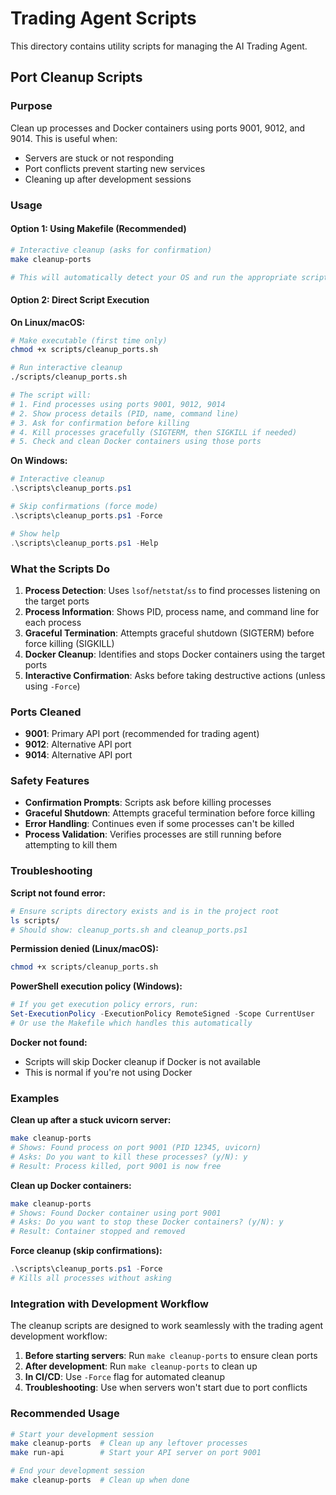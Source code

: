 # Trading Agent Scripts

This directory contains utility scripts for managing the AI Trading Agent.

## Port Cleanup Scripts

### Purpose
Clean up processes and Docker containers using ports 9001, 9012, and 9014. This is useful when:
- Servers are stuck or not responding
- Port conflicts prevent starting new services
- Cleaning up after development sessions

### Usage

#### Option 1: Using Makefile (Recommended)
```bash
# Interactive cleanup (asks for confirmation)
make cleanup-ports

# This will automatically detect your OS and run the appropriate script
```

#### Option 2: Direct Script Execution

**On Linux/macOS:**
```bash
# Make executable (first time only)
chmod +x scripts/cleanup_ports.sh

# Run interactive cleanup
./scripts/cleanup_ports.sh

# The script will:
# 1. Find processes using ports 9001, 9012, 9014
# 2. Show process details (PID, name, command line)
# 3. Ask for confirmation before killing
# 4. Kill processes gracefully (SIGTERM, then SIGKILL if needed)
# 5. Check and clean Docker containers using those ports
```

**On Windows:**
```powershell
# Interactive cleanup
.\scripts\cleanup_ports.ps1

# Skip confirmations (force mode)
.\scripts\cleanup_ports.ps1 -Force

# Show help
.\scripts\cleanup_ports.ps1 -Help
```

### What the Scripts Do

1. **Process Detection**: Uses `lsof`/`netstat`/`ss` to find processes listening on the target ports
2. **Process Information**: Shows PID, process name, and command line for each process
3. **Graceful Termination**: Attempts graceful shutdown (SIGTERM) before force killing (SIGKILL)
4. **Docker Cleanup**: Identifies and stops Docker containers using the target ports
5. **Interactive Confirmation**: Asks before taking destructive actions (unless using `-Force`)

### Ports Cleaned

- **9001**: Primary API port (recommended for trading agent)
- **9012**: Alternative API port
- **9014**: Alternative API port

### Safety Features

- **Confirmation Prompts**: Scripts ask before killing processes
- **Graceful Shutdown**: Attempts graceful termination before force killing
- **Error Handling**: Continues even if some processes can't be killed
- **Process Validation**: Verifies processes are still running before attempting to kill them

### Troubleshooting

**Script not found error:**
```bash
# Ensure scripts directory exists and is in the project root
ls scripts/
# Should show: cleanup_ports.sh and cleanup_ports.ps1
```

**Permission denied (Linux/macOS):**
```bash
chmod +x scripts/cleanup_ports.sh
```

**PowerShell execution policy (Windows):**
```powershell
# If you get execution policy errors, run:
Set-ExecutionPolicy -ExecutionPolicy RemoteSigned -Scope CurrentUser
# Or use the Makefile which handles this automatically
```

**Docker not found:**
- Scripts will skip Docker cleanup if Docker is not available
- This is normal if you're not using Docker

### Examples

**Clean up after a stuck uvicorn server:**
```bash
make cleanup-ports
# Shows: Found process on port 9001 (PID 12345, uvicorn)
# Asks: Do you want to kill these processes? (y/N): y
# Result: Process killed, port 9001 is now free
```

**Clean up Docker containers:**
```bash
make cleanup-ports
# Shows: Found Docker container using port 9001
# Asks: Do you want to stop these Docker containers? (y/N): y
# Result: Container stopped and removed
```

**Force cleanup (skip confirmations):**
```powershell
.\scripts\cleanup_ports.ps1 -Force
# Kills all processes without asking
```

### Integration with Development Workflow

The cleanup scripts are designed to work seamlessly with the trading agent development workflow:

1. **Before starting servers**: Run `make cleanup-ports` to ensure clean ports
2. **After development**: Run `make cleanup-ports` to clean up
3. **In CI/CD**: Use `-Force` flag for automated cleanup
4. **Troubleshooting**: Use when servers won't start due to port conflicts

### Recommended Usage

```bash
# Start your development session
make cleanup-ports  # Clean up any leftover processes
make run-api        # Start your API server on port 9001

# End your development session  
make cleanup-ports  # Clean up when done
```
